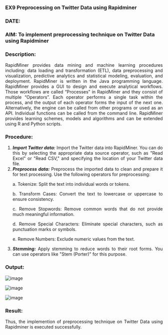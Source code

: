 ### EX9 Preprocessing on Twitter Data using Rapidminer
### DATE: 
### AIM: To implement preprocessing technique on Twitter Data using Rapidminer
### Description: 
<div align = "justify">
RapidMiner provides data mining and machine learning procedures including: data loading and transformation (ETL), data preprocessing and visualization, 
predictive analytics and statistical modeling, evaluation, and deployment. RapidMiner is written in the Java programming language. 
RapidMiner provides a GUI to design and execute analytical workflows. Those workflows are called “Processes” in RapidMiner and they consist of multiple “Operators”. 
Each operator performs a single task within the process, and the output of each operator forms the input of the next one. Alternatively, the engine can be called from 
other programs or used as an API. Individual functions can be called from the command line. 
RapidMiner provides learning schemes, models and algorithms and can be extended using R and Python scripts.

### Procedure:
1) ***Import Twitter data:*** Import the Twitter data into RapidMiner. You can do this by selecting the appropriate
data source operator, such as "Read Excel" or "Read CSV," and specifying the location of your Twitter data
file.
2) ***Preprocess data:*** Preprocess the imported data to clean and prepare it for text processing. Use the following
operators for preprocessing:
    <p>a. Tokenize: Split the text into individual words or tokens.
    <p>b. Transform Cases: Convert the text to lowercase or uppercase to ensure consistency.
    <p>c. Remove Stopwords: Remove common words that do not provide much meaningful information.
    <p>d. Remove Special Characters: Eliminate special characters, such as punctuation marks or symbols.
    <p>e. Remove Numbers: Exclude numeric values from the text.
3) ***Stemming:*** Apply stemming to reduce words to their root forms. You can use operators like "Stem (Porter)"
for this purpose.


### Output:

![image](https://github.com/MrSanthosh-dev/WDM_EXP9/assets/117916573/212b7246-3186-4e82-9f3b-4dff6948c1f5)

![image](https://github.com/MrSanthosh-dev/WDM_EXP9/assets/117916573/81ecd2ea-40be-416a-91a2-2fddd89a0b1e)

![image](https://github.com/MrSanthosh-dev/WDM_EXP9/assets/117916573/47078539-9e7f-4738-ad0d-03d5556fff0e)

### Result:
Thus, the implemention of preprocessing technique on Twitter Data using Rapidminer is executed successfully.


